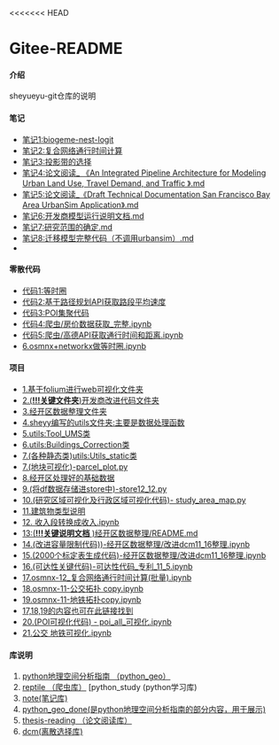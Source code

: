 <<<<<<< HEAD
# Gitee-README

#### 介绍
sheyueyu-git仓库的说明

#### 笔记
- [笔记1:biogeme-nest-logit](https://github.com/sheyueyu/note/blob/master/%E6%95%99%E7%A8%8B/biogeme-nest_logit.md)
- [笔记2:复合网络通行时间计算](https://github.com/sheyueyu/note/blob/master/%E6%95%99%E7%A8%8B/%E9%80%9A%E8%A1%8C%E6%97%B6%E9%97%B4%E8%AE%A1%E7%AE%97.md)
- [笔记3:投影带的选择](https://github.com/sheyueyu/note/blob/master/%E6%95%99%E7%A8%8B/%E6%8A%95%E5%BD%B1%E5%B8%A6%E7%9A%84%E9%80%89%E6%8B%A9.pdf)
- [笔记4:论文阅读_ 《An Integrated Pipeline Architecture for Modeling Urban Land Use, Travel Demand, and Traffic 》.md](https://github.com/sheyueyu/thesis-reading/blob/master/%E8%AE%BA%E6%96%87%E9%98%85%E8%AF%BB_%20%E3%80%8AAn%20Integrated%20Pipeline%20Architecture%20for%20Modeling%20Urban%20Land%20Use,%20Travel%20Demand,%20and%20Traffic%20%E3%80%8B.md#)
- [笔记5:论文阅读_《Draft Technical Documentation San Francisco Bay Area UrbanSim Application》.md](https://github.com/sheyueyu/thesis-reading/blob/master/%E8%AE%BA%E6%96%87%E9%98%85%E8%AF%BB_%E3%80%8ADraft%20Technical%20Documentation%20San%20Francisco%20Bay%20Area%20UrbanSim%20Application%E3%80%8B.md)
- [笔记6:开发商模型运行说明文档.md](https://github.com/sheyueyu/thesis-reading/blob/master/%E5%BC%80%E5%8F%91%E5%95%86%E6%A8%A1%E5%9E%8B%E8%BF%90%E8%A1%8C.md)
- [笔记7:研究范围的确定.md](https://github.com/sheyueyu/thesis-reading/blob/master/%E7%A0%94%E7%A9%B6%E8%8C%83%E5%9B%B4%E7%A1%AE%E5%AE%9A.md)
- [笔记8:迁移模型完整代码（不调用urbansim）.md](https://github.com/sheyueyu/thesis-reading/blob/master/%E8%BF%81%E7%A7%BB%E6%A8%A1%E5%9E%8B%E5%AE%8C%E6%95%B4%E4%BB%A3%E7%A0%81%EF%BC%88%E4%B8%8D%E8%B0%83%E7%94%A8urbansim%EF%BC%89.md)
- 


#### 零散代码
- [代码1:等时圈](https://github.com/sheyueyu/note/tree/master/paper-results/%E7%AD%89%E6%97%B6%E5%9C%88)
- [代码2:基于路径规划API获取路段平均速度](https://github.com/sheyueyu/note/blob/master/paper-results/API%E8%8E%B7%E5%8F%96%E8%B7%AF%E6%AE%B5%E5%B9%B3%E5%9D%87%E9%80%9F%E5%BA%A6.ipynb)
- [代码3:POI集聚代码](https://github.com/sheyueyu/note/blob/master/paper-results/POI%E9%9B%86%E8%81%9A.ipynb)
- [代码4:爬虫/房价数据获取_完整.ipynb](https://github.com/Wust-UMS/reptile/blob/master/%E7%88%AC%E8%99%AB/%E6%88%BF%E4%BB%B7%E6%95%B0%E6%8D%AE%E8%8E%B7%E5%8F%96_%E5%AE%8C%E6%95%B4.ipynb)
- [代码5:爬虫/高德API获取通行时间和距离.ipynb](https://github.com/Wust-UMS/reptile/blob/master/%E7%88%AC%E8%99%AB/%E9%AB%98%E5%BE%B7API%E8%8E%B7%E5%8F%96%E9%80%9A%E8%A1%8C%E6%97%B6%E9%97%B4%E5%92%8C%E8%B7%9D%E7%A6%BB.ipynb)
- [6.osmnx+networkx做等时圈.ipynb](https://github.com/Wust-UMS/python_geo/blob/master/osmnx+networkx%E5%81%9A%E7%AD%89%E6%97%B6%E5%9C%88.ipynb)

####  项目
- [1.基于folium进行web可视化文件夹](https://github.com/sheyueyu/modeling/tree/master/web)
- [2.(**!!!关键文件夹**)开发商改进代码文件夹](https://github.com/sheyueyu/modeling/tree/master/%E5%BC%80%E5%8F%91%E5%95%86%E6%A8%A1%E5%9E%8B/%E5%BC%80%E5%8F%91%E5%95%86%E6%A8%A1%E5%9E%8B%E6%94%B9%E8%BF%9B)
- [3.经开区数据整理文件夹](https://github.com/sheyueyu/modeling/tree/master/%E5%BC%80%E5%8F%91%E5%95%86%E6%A8%A1%E5%9E%8B/%E5%BC%80%E5%8F%91%E5%95%86%E6%A8%A1%E5%9E%8B%E6%94%B9%E8%BF%9B)
- [4.sheyy编写的utils文件夹:主要是数据处理函数](https://github.com/sheyueyu/modeling/tree/master/%E7%BB%8F%E5%BC%80%E5%8C%BA%E6%95%B0%E6%8D%AE%E6%95%B4%E7%90%86/utils)
- [5.utils:Tool_UMS类](https://github.com/sheyueyu/modeling/blob/master/%E7%BB%8F%E5%BC%80%E5%8C%BA%E6%95%B0%E6%8D%AE%E6%95%B4%E7%90%86/utils/Tool.py)
- [6.utils:Buildings_Correction类](https://github.com/sheyueyu/modeling/blob/master/%E7%BB%8F%E5%BC%80%E5%8C%BA%E6%95%B0%E6%8D%AE%E6%95%B4%E7%90%86/utils/building_tool.py)
- [7.(各种静态类)utils:Utils_static类](https://github.com/sheyueyu/modeling/blob/master/%E7%BB%8F%E5%BC%80%E5%8C%BA%E6%95%B0%E6%8D%AE%E6%95%B4%E7%90%86/utils/utils_static.py)
- [7.(地块可视化)-parcel_plot.py](https://github.com/sheyueyu/modeling/blob/master/%E7%BB%8F%E5%BC%80%E5%8C%BA%E6%95%B0%E6%8D%AE%E6%95%B4%E7%90%86/utils/parcel_plot.py)
- [8.经开区处理好的基础数据](https://github.com/sheyueyu/modeling/tree/master/%E7%BB%8F%E5%BC%80%E5%8C%BA%E6%95%B0%E6%8D%AE%E6%95%B4%E7%90%86/data)
- [9.(将df数据存储进store中)-store12_12.py](https://github.com/sheyueyu/modeling/blob/master/%E7%BB%8F%E5%BC%80%E5%8C%BA%E6%95%B0%E6%8D%AE%E6%95%B4%E7%90%86/utils/store12_12.py)
- [10.(研究区域可视化及行政区域可视化代码)- study_area_map.py](https://github.com/sheyueyu/modeling/blob/master/%E7%BB%8F%E5%BC%80%E5%8C%BA%E6%95%B0%E6%8D%AE%E6%95%B4%E7%90%86/utils/study_area_map.py)
- [11.建筑物类型说明](https://github.com/sheyueyu/modeling/blob/master/%E7%BB%8F%E5%BC%80%E5%8C%BA%E6%95%B0%E6%8D%AE%E6%95%B4%E7%90%86/%E5%BB%BA%E7%AD%91%E7%89%A9%E7%B1%BB%E5%9E%8B.md)
- [12. 收入段转换成收入.ipynb](https://github.com/sheyueyu/modeling/blob/master/%E7%BB%8F%E5%BC%80%E5%8C%BA%E6%95%B0%E6%8D%AE%E6%95%B4%E7%90%86/%E6%94%B6%E5%85%A5%E6%AE%B5%E8%BD%AC%E6%8D%A2%E6%88%90%E6%94%B6%E5%85%A5.ipynb)
- [13:(**!!!关键说明文档** )经开区数据整理/README.md](https://github.com/sheyueyu/modeling/blob/master/%E7%BB%8F%E5%BC%80%E5%8C%BA%E6%95%B0%E6%8D%AE%E6%95%B4%E7%90%86/README.md)
- [14.(改进容量限制代码))-经开区数据整理/改进dcm11_16整理.ipynb](https://github.com/sheyueyu/modeling/blob/master/%E7%BB%8F%E5%BC%80%E5%8C%BA%E6%95%B0%E6%8D%AE%E6%95%B4%E7%90%86/%E6%94%B9%E8%BF%9Bdcm11_16%E6%95%B4%E7%90%86.ipynb)
- [15.(2000个标定表生成代码)-经开区数据整理/改进dcm11_16整理.ipynb](https://github.com/Wust-UMS/dcm/blob/master/%E7%A6%BB%E6%95%A3%E9%80%89%E6%8B%A9%E6%A8%A1%E5%9E%8Bdcm/%E5%AE%B6%E5%BA%AD%E5%88%86%E9%85%8D%E5%88%B0%E5%9C%B0%E5%9D%97%EF%BC%88choicemodel%EF%BC%89_%E9%82%B9.ipynb)
- [16.(可达性关键代码)-可达性代码_专利_11_5.ipynb](https://github.com/Wust-UMS/python_geo/blob/master/%E5%8F%AF%E8%BE%BE%E6%80%A7%E4%BB%A3%E7%A0%81_%E4%B8%93%E5%88%A9_11_5.ipynb)
- [17.osmnx-12_复合网络通行时间计算(批量).ipynb](https://github.com/Wust-UMS/python_geo/blob/master/osmnx-12_%E5%A4%8D%E5%90%88%E7%BD%91%E7%BB%9C%E9%80%9A%E8%A1%8C%E6%97%B6%E9%97%B4%E8%AE%A1%E7%AE%97(%E6%89%B9%E9%87%8F).ipynb)
- [18.osmnx-11-公交拓扑 copy.ipynb](https://github.com/Wust-UMS/python_geo/blob/master/osmnx-11-%E5%85%AC%E4%BA%A4%E6%8B%93%E6%89%91%20copy.ipynb)
- [19.osmnx-11-地铁拓扑copy.ipynb](https://github.com/Wust-UMS/python_geo/blob/master/osmnx-11-%E5%9C%B0%E9%93%81%E6%8B%93%E6%89%91copy.ipynb)
- [17,18,19的内容也可在此链接找到](https://github.com/Wust-UMS/study-notes)
- [20.(POI可视化代码) - poi_all_可视化.ipynb](https://github.com/Wust-UMS/study-notes/blob/master/poi_all_%E5%8F%AF%E8%A7%86%E5%8C%96.ipynb)
- [21.公交 地铁可视化.ipynb](https://github.com/Wust-UMS/study-notes/blob/master)
#### 库说明

1. [python地理空间分析指南 （python_geo）](https://github.com/Wust-UMS/python_geo)
2. [reptile （爬虫库）](https://github.com/Wust-UMS/reptile)
   [python_study (python学习库)
3. [note(笔记库)](https://github.com/sheyueyu/note)
4. [python_geo_done(是python地理空间分析指南的部分内容，用于展示)](https://github.com/Wust-UMS/study-notes)
5. [thesis-reading （论文阅读库）](https://github.com/sheyueyu/thesis-reading)
6. [dcm(离散选择库)](https://github.com/Wust-UMS/python_geo)
